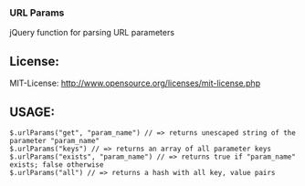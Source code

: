 ###  URL Params

jQuery function for parsing URL parameters

## License:

MIT-License: http://www.opensource.org/licenses/mit-license.php

## USAGE:

    $.urlParams("get", "param_name") // => returns unescaped string of the parameter "param_name"
    $.urlParams("keys") // => returns an array of all parameter keys
    $.urlParams("exists", "param_name") // => returns true if "param_name" exists; false otherwise
    $.urlParams("all") // => returns a hash with all key, value pairs
